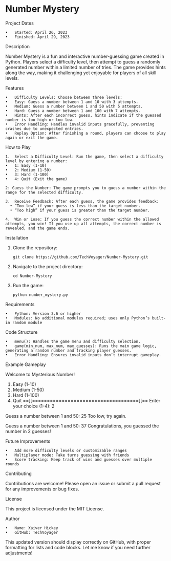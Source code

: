 # Number Mystery

Project Dates

	•	Started: April 26, 2023
	•	Finished: April 29, 2023

Description

Number Mystery is a fun and interactive number-guessing game created in Python. Players select a difficulty level, then attempt to guess a randomly generated number within a limited number of tries. The game provides hints along the way, making it challenging yet enjoyable for players of all skill levels.

Features

	•	Difficulty Levels: Choose between three levels:
	•	Easy: Guess a number between 1 and 10 with 3 attempts.
	•	Medium: Guess a number between 1 and 50 with 5 attempts.
	•	Hard: Guess a number between 1 and 100 with 7 attempts.
	•	Hints: After each incorrect guess, hints indicate if the guessed number is too high or too low.
	•	Error Handling: Handles invalid inputs gracefully, preventing crashes due to unexpected entries.
	•	Replay Option: After finishing a round, players can choose to play again or exit the game.

How to Play

	1.	Select a Difficulty Level: Run the game, then select a difficulty level by entering a number:
	•	1: Easy (1-10)
	•	2: Medium (1-50)
	•	3: Hard (1-100)
	•	4: Quit (Exit the game)

	2: Guess the Number: The game prompts you to guess a number within the range for the selected difficulty.

	3.	Receive Feedback: After each guess, the game provides feedback:
	  •	“Too low” if your guess is less than the target number.
	  •	“Too high” if your guess is greater than the target number.

	4.	Win or Lose: If you guess the correct number within the allowed attempts, you win! If you use up all attempts, the correct number is revealed, and the game ends.

Installation

1.	Clone the repository:

		git clone https://github.com/TechVoyager/Number-Mystery.git


2.	Navigate to the project directory:

		cd Number-Mystery


3.	Run the game:

		python number_mystery.py

Requirements

	•	Python: Version 3.6 or higher
	•	Modules: No additional modules required; uses only Python’s built-in random module

Code Structure

	•	menu(): Handles the game menu and difficulty selection.
	•	game(min_num, max_num, max_guesses): Runs the main game logic, generating a random number and tracking player guesses.
	•	Error Handling: Ensures invalid inputs don’t interrupt gameplay.

Example Gameplay

Welcome to Mysterious Number!
1. Easy (1-10)
2. Medium (1-50)
3. Hard (1-100)
4. Quit
==][====================================][==
Enter your choice (1-4): 2

Guess a number between 1 and 50: 25
Too low, try again.

Guess a number between 1 and 50: 37
Congratulations, you guessed the number in 2 guesses!

Future Improvements

	•	Add more difficulty levels or customizable ranges
	•	Multiplayer mode: Take turns guessing with friends
	•	Score tracking: Keep track of wins and guesses over multiple rounds

Contributing

Contributions are welcome! Please open an issue or submit a pull request for any improvements or bug fixes.

License

This project is licensed under the MIT License.

Author

	•	Name: Xaiver Hickey
	•	GitHub: TechVoyager

This updated version should display correctly on GitHub, with proper formatting for lists and code blocks. Let me know if you need further adjustments!
